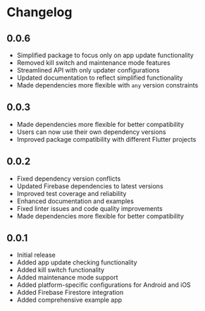 # Changelog

## 0.0.6

* Simplified package to focus only on app update functionality
* Removed kill switch and maintenance mode features
* Streamlined API with only updater configurations
* Updated documentation to reflect simplified functionality
* Made dependencies more flexible with `any` version constraints

## 0.0.3

* Made dependencies more flexible for better compatibility
* Users can now use their own dependency versions
* Improved package compatibility with different Flutter projects

## 0.0.2

* Fixed dependency version conflicts
* Updated Firebase dependencies to latest versions
* Improved test coverage and reliability
* Enhanced documentation and examples
* Fixed linter issues and code quality improvements
* Made dependencies more flexible for better compatibility

## 0.0.1

* Initial release
* Added app update checking functionality
* Added kill switch functionality  
* Added maintenance mode support
* Added platform-specific configurations for Android and iOS
* Added Firebase Firestore integration
* Added comprehensive example app 